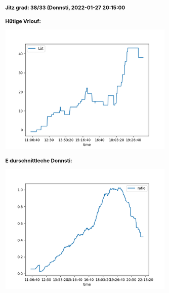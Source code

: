 ### Jitz grad: 38/33 (Donnsti, 2022-01-27 20:15:00

### Hütige Vrlouf:
![Graph](Today.png)

### E durschnittleche Donnsti:
![Graph](Donnsti.png)